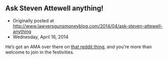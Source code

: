 ## Ask Steven Attewell anything!

 * Originally posted at http://www.lawyersgunsmoneyblog.com/2014/04/ask-steven-attewell-anything
 * Wednesday, April 16, 2014

He’s got an AMA over there on [that reddit thing](http://www.reddit.com/r/asoiaf/comments/236spf/spoilers\_allsteven\_attewell\_of\_race\_for\_the\_iron/), and you’re more than welcome to join in the festivities.